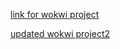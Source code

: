 [link for wokwi project](https://wokwi.com/projects/347767927273947730)

[updated wokwi project2](https://wokwi.com/projects/343605137900569170)
